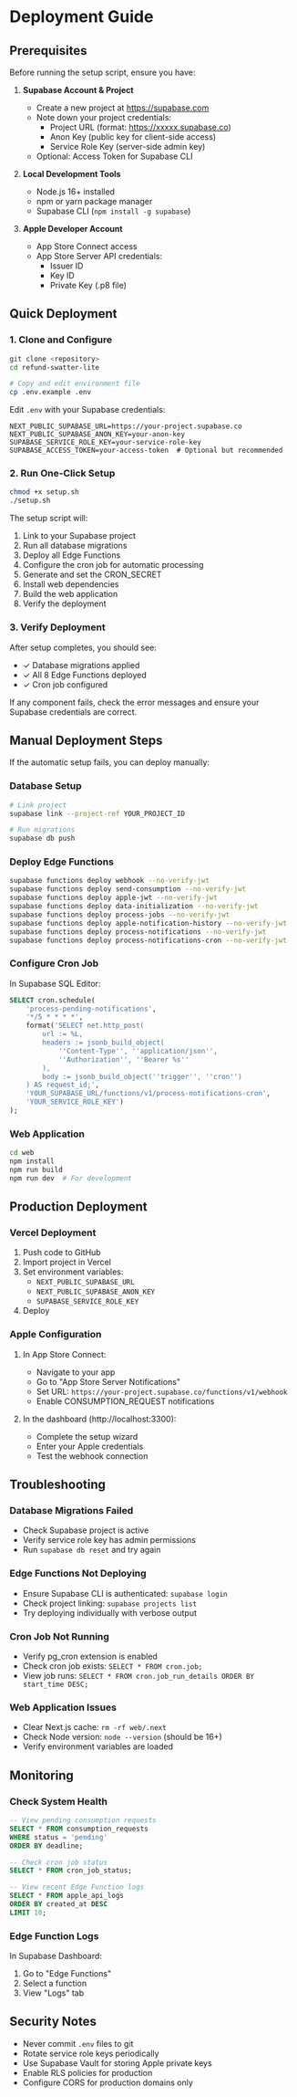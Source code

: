 # Deployment Guide

## Prerequisites

Before running the setup script, ensure you have:

1. **Supabase Account & Project**
   - Create a new project at https://supabase.com
   - Note down your project credentials:
     - Project URL (format: https://xxxxx.supabase.co)
     - Anon Key (public key for client-side access)
     - Service Role Key (server-side admin key)
   - Optional: Access Token for Supabase CLI

2. **Local Development Tools**
   - Node.js 16+ installed
   - npm or yarn package manager
   - Supabase CLI (`npm install -g supabase`)

3. **Apple Developer Account**
   - App Store Connect access
   - App Store Server API credentials:
     - Issuer ID
     - Key ID
     - Private Key (.p8 file)

## Quick Deployment

### 1. Clone and Configure

```bash
git clone <repository>
cd refund-swatter-lite

# Copy and edit environment file
cp .env.example .env
```

Edit `.env` with your Supabase credentials:
```env
NEXT_PUBLIC_SUPABASE_URL=https://your-project.supabase.co
NEXT_PUBLIC_SUPABASE_ANON_KEY=your-anon-key
SUPABASE_SERVICE_ROLE_KEY=your-service-role-key
SUPABASE_ACCESS_TOKEN=your-access-token  # Optional but recommended
```

### 2. Run One-Click Setup

```bash
chmod +x setup.sh
./setup.sh
```

The setup script will:
1. Link to your Supabase project
2. Run all database migrations
3. Deploy all Edge Functions
4. Configure the cron job for automatic processing
5. Generate and set the CRON_SECRET
6. Install web dependencies
7. Build the web application
8. Verify the deployment

### 3. Verify Deployment

After setup completes, you should see:
- ✓ Database migrations applied
- ✓ All 8 Edge Functions deployed
- ✓ Cron job configured

If any component fails, check the error messages and ensure your Supabase credentials are correct.

## Manual Deployment Steps

If the automatic setup fails, you can deploy manually:

### Database Setup

```bash
# Link project
supabase link --project-ref YOUR_PROJECT_ID

# Run migrations
supabase db push
```

### Deploy Edge Functions

```bash
supabase functions deploy webhook --no-verify-jwt
supabase functions deploy send-consumption --no-verify-jwt
supabase functions deploy apple-jwt --no-verify-jwt
supabase functions deploy data-initialization --no-verify-jwt
supabase functions deploy process-jobs --no-verify-jwt
supabase functions deploy apple-notification-history --no-verify-jwt
supabase functions deploy process-notifications --no-verify-jwt
supabase functions deploy process-notifications-cron --no-verify-jwt
```

### Configure Cron Job

In Supabase SQL Editor:
```sql
SELECT cron.schedule(
    'process-pending-notifications',
    '*/5 * * * *',
    format('SELECT net.http_post(
        url := %L,
        headers := jsonb_build_object(
            ''Content-Type'', ''application/json'',
            ''Authorization'', ''Bearer %s''
        ),
        body := jsonb_build_object(''trigger'', ''cron'')
    ) AS request_id;',
    'YOUR_SUPABASE_URL/functions/v1/process-notifications-cron',
    'YOUR_SERVICE_ROLE_KEY')
);
```

### Web Application

```bash
cd web
npm install
npm run build
npm run dev  # For development
```

## Production Deployment

### Vercel Deployment

1. Push code to GitHub
2. Import project in Vercel
3. Set environment variables:
   - `NEXT_PUBLIC_SUPABASE_URL`
   - `NEXT_PUBLIC_SUPABASE_ANON_KEY`
   - `SUPABASE_SERVICE_ROLE_KEY`
4. Deploy

### Apple Configuration

1. In App Store Connect:
   - Navigate to your app
   - Go to "App Store Server Notifications"
   - Set URL: `https://your-project.supabase.co/functions/v1/webhook`
   - Enable CONSUMPTION_REQUEST notifications

2. In the dashboard (http://localhost:3300):
   - Complete the setup wizard
   - Enter your Apple credentials
   - Test the webhook connection

## Troubleshooting

### Database Migrations Failed
- Check Supabase project is active
- Verify service role key has admin permissions
- Run `supabase db reset` and try again

### Edge Functions Not Deploying
- Ensure Supabase CLI is authenticated: `supabase login`
- Check project linking: `supabase projects list`
- Try deploying individually with verbose output

### Cron Job Not Running
- Verify pg_cron extension is enabled
- Check cron job exists: `SELECT * FROM cron.job;`
- View job runs: `SELECT * FROM cron.job_run_details ORDER BY start_time DESC;`

### Web Application Issues
- Clear Next.js cache: `rm -rf web/.next`
- Check Node version: `node --version` (should be 16+)
- Verify environment variables are loaded

## Monitoring

### Check System Health

```sql
-- View pending consumption requests
SELECT * FROM consumption_requests 
WHERE status = 'pending' 
ORDER BY deadline;

-- Check cron job status
SELECT * FROM cron_job_status;

-- View recent Edge Function logs
SELECT * FROM apple_api_logs 
ORDER BY created_at DESC 
LIMIT 10;
```

### Edge Function Logs

In Supabase Dashboard:
1. Go to "Edge Functions"
2. Select a function
3. View "Logs" tab

## Security Notes

- Never commit `.env` files to git
- Rotate service role keys periodically
- Use Supabase Vault for storing Apple private keys
- Enable RLS policies for production
- Configure CORS for production domains only